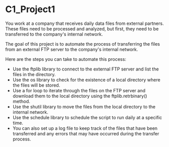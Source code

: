 # C1_Project1
You work at a company that receives daily data files from external partners. These files need to be processed and analyzed, but first, they need to be transferred to the company's internal network.

The goal of this project is to automate the process of transferring the files from an external FTP server to the company's internal network.

Here are the steps you can take to automate this process:
- Use the ftplib library to connect to the external FTP server and list the files in the directory.
- Use the os library to check for the existence of a local directory where the files will be stored.
- Use a for loop to iterate through the files on the FTP server and download them to the local directory using the ftplib.retrbinary() method.
- Use the shutil library to move the files from the local directory to the internal network.
- Use the schedule library to schedule the script to run daily at a specific time.
- You can also set up a log file to keep track of the files that have been transferred and any errors that may have occurred during the transfer process.
